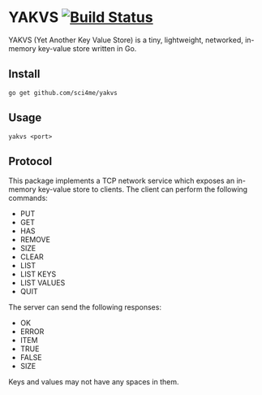 # YAKVS [![Build Status](https://travis-ci.org/sci4me/yakvs.svg?branch=master)](https://travis-ci.org/sci4me/yakvs)

YAKVS (Yet Another Key Value Store) is a tiny, lightweight, networked, in-memory key-value store written in Go.

## Install

    go get github.com/sci4me/yakvs

## Usage

	yakvs <port>

## Protocol

This package implements a TCP network service which exposes an in-memory key-value store to clients. The client can perform the following commands:

 - PUT
 - GET
 - HAS
 - REMOVE
 - SIZE
 - CLEAR
 - LIST
 - LIST KEYS
 - LIST VALUES
 - QUIT

The server can send the following responses:

 - OK
 - ERROR
 - ITEM
 - TRUE
 - FALSE
 - SIZE

Keys and values may not have any spaces in them.